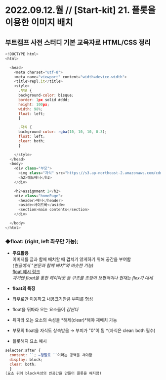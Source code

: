 
2022.09.12.월 // [Start-kit] 21. 플롯을 이용한 이미지 배치
========

## 부트캠프 사전 스터디 기본 교육자료 HTML/CSS 정리   


```js
<!DOCTYPE html>
<html>

  <head>
    <meta charset="utf-8">
    <meta name="viewport" content="width=device-width">
    <title>repl.it</title>
    <style>
      .부모 {
      background-color: bisque;
      border: 1px solid #ddd;
      height: 100px;
      width: 98%;
      float: left;
      }

      .자식 {
      background-color: rgba(10, 10, 10, 0.3);
      float: left;
      clear: both;
      }

    </style>
  </head>
  <body>
    <div class="부모">
      <img class="자식" src="https://s3.ap-northeast-2.amazonaws.com/cdn.wecode.co.kr/logo/wecode_logo_bk.png">
      <h2>헤드배너</h2>
    </div>

    <h2>assignment 2</h2>
    <div class="homePage">
      <header>배너</header>
      <aside>사이드바</aside>
      <section>main contents</section>
    </div>

  </body>
</html>

```

### ◆float: (right, left 좌우만 가능);

* **주요활용**  
이미지를 글과 함께 배치할 때 겹치기 않게하기 위해 공간을 부여함     
*(한글에서 "본문과 함께 배치"와 비슷한 기능)*   
[float 예시 링크](https://learnlayout.com/float.html)   
*과거엔 float을 통한 레이아웃 등 구조를 조정이 보편적이나 현재는 flex가 대세*   

* **float의 특징**  
* 좌우로만 이동하고 내용크기만큼 부피를 형성    
* float을 뒤따라 오는 요소들이 *감싼다*   
* 뒤따라 오는 요소의 속성을 *해제(clear)*해야 재배치 가능     
* 부모의 float을 자식도 상속받음 → 부피가 "0"이 됨 *(자식은 clear: both 필수)
* 플롯해지 요소 예시    
```js
selecter:after {
  content: ``; ←정말로 ``이라는 공백을 쳐야함
  display: block;
  clear: both;
  }
(요소 뒤에 block속성의 빈공간을 만들어 플롯을 해지함)
```